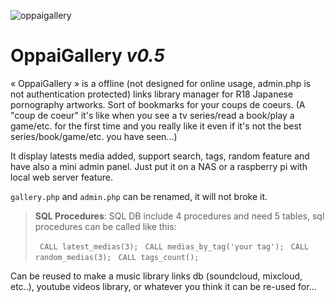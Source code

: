 ![oppaigallery](https://cloud.githubusercontent.com/assets/8536299/19834013/e1c40426-9e4e-11e6-9bc1-330371a97092.png)

OppaiGallery *v0.5*
=========
« OppaiGallery » is a offline (not designed for online usage, admin.php is not authentication protected) links library manager for R18 Japanese pornography artworks.
Sort of bookmarks for your coups de coeurs. (A "coup de coeur" it's like when you see a tv series/read a book/play a game/etc. for the first time and you really like it even if it's not the best series/book/game/etc. you have seen...)


It display latests media added, support search, tags, random feature and have also a mini admin panel.
Just put it on a NAS or a raspberry pi with local web server feature.

```gallery.php``` and ```admin.php``` can be renamed, it will not broke it.


> **SQL Procedures**: 
> SQL DB include 4 procedures and need 5 tables, sql procedures can be called like this:
>
>```  CALL latest_medias(3); ```
>```  CALL medias_by_tag('your tag'); ```
>```  CALL random_medias(3); ```
>```  CALL tags_count(); ```

Can be reused to make a music library links db (soundcloud, mixcloud, etc..), youtube videos library, or whatever you think it can be re-used for...
